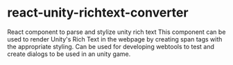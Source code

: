 # react-unity-richtext-converter
React component to parse and stylize unity rich text  This component can be used to render Unity's Rich Text in the webpage by creating span tags with the appropriate styling. Can be used for developing webtools to test and create dialogs to be used in an unity game.
